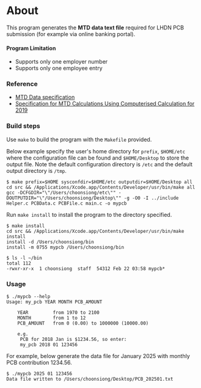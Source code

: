 # About

This program generates the __MTD data text file__ required for LHDN PCB submission (for example via online banking portal). 

#### Program Limitation

- Supports only one employer number
- Supports only one employee entry

### Reference

- [MTD Data specification](http://lampiran1.hasil.gov.my/pdf/pdfam/FormatDataCP39BI.pdf)
- [Specification for MTD Calculations Using Computerised Calculation for 2019](http://lampiran1.hasil.gov.my/pdf/pdfam/Spesifikasi_Kaedah_Pengiraan_Berkomputer_PCB_2019.pdf)


### Build steps

Use `make` to build the program with the `Makefile` provided.

Below example specify the user's home directory for `prefix`, `$HOME/etc` where the configuration file can be found and `$HOME/Desktop` to store the output file. Note the default configuration directory is `/etc` and the default output directory is `/tmp`.

```  
$ make prefix=$HOME sysconfdir=$HOME/etc outputdir=$HOME/Desktop all    
cd src && /Applications/Xcode.app/Contents/Developer/usr/bin/make all
gcc -DCFGDIR="\"/Users/choonsiong/etc\"" -DOUTPUTDIR="\"/Users/choonsiong/Desktop\"" -g -O0 -I ../include Helper.c PCBData.c PCBFile.c main.c -o mypcb  
```

Run `make install` to install the program to the directory specified.

```
$ make install
cd src && /Applications/Xcode.app/Contents/Developer/usr/bin/make install
install -d /Users/choonsiong/bin
install -m 0755 mypcb /Users/choonsiong/bin
 
$ ls -l ~/bin
total 112
-rwxr-xr-x  1 choonsiong  staff  54312 Feb 22 03:58 mypcb* 
```

### Usage

```
$ ./mypcb --help
Usage: my_pcb YEAR MONTH PCB_AMOUNT

	YEAR         from 1970 to 2100
	MONTH        from 1 to 12
	PCB_AMOUNT   from 0 (0.00) to 1000000 (10000.00)

	e.g.
	 PCB for 2018 Jan is $1234.56, so enter:
	 my_pcb 2018 01 123456
```

For example, below generate the data file for January 2025 with monthly PCB contribution 1234.56.

```
$ ./mypcb 2025 01 123456
Data file written to /Users/choonsiong/Desktop/PCB_202501.txt
```
